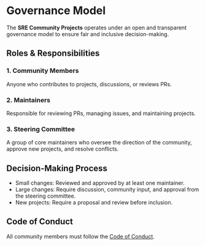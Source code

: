 # Governance Model

The **SRE Community Projects** operates under an open and transparent governance model to ensure fair and inclusive decision-making.

## Roles & Responsibilities

### 1. Community Members
Anyone who contributes to projects, discussions, or reviews PRs.

### 2. Maintainers
Responsible for reviewing PRs, managing issues, and maintaining projects.

### 3. Steering Committee
A group of core maintainers who oversee the direction of the community, approve new projects, and resolve conflicts.

## Decision-Making Process
- Small changes: Reviewed and approved by at least one maintainer.
- Large changes: Require discussion, community input, and approval from the steering committee.
- New projects: Require a proposal and review before inclusion.

## Code of Conduct
All community members must follow the [Code of Conduct](CODE_OF_CONDUCT.md).
